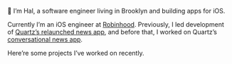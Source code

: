 <Portfolio>

👋 I’m Hal, a software engineer living in Brooklyn and building apps for iOS.

Currently I’m an iOS engineer at [Robinhood](https://robinhood.com/). Previously, I led development of [Quartz’s relaunched news app](https://qz.com/1724663/putting-members-at-the-heart-of-quartz/), and before that, I worked on Quartz’s [conversational news app](https://qz.com/613700/its-here-quartzs-first-news-app-for-iphone/).

Here’re some projects I’ve worked on recently.

</Portfolio>
